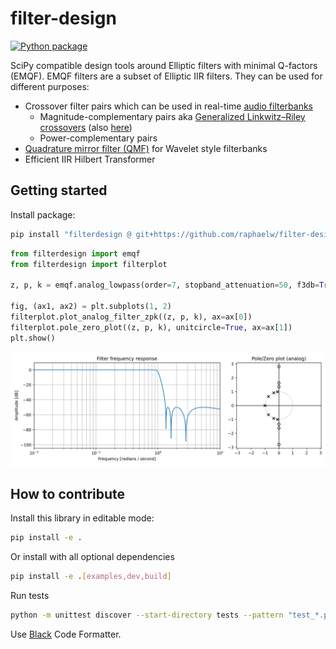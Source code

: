 # filter-design

[![Python package](https://github.com/raphaelw/emqf-filter-design/actions/workflows/python-package.yml/badge.svg)](https://github.com/raphaelw/emqf-filter-design/actions/workflows/python-package.yml)

SciPy compatible design tools around Elliptic filters with minimal Q-factors (EMQF). EMQF filters are a subset of Elliptic IIR filters. They can be used for different purposes:
- Crossover filter pairs which can be used in real-time [audio filterbanks](https://doi.org/10.1109/78.469858)
    - Magnitude-complementary pairs aka [Generalized Linkwitz–Riley crossovers](https://www.native-instruments.com/fileadmin/ni_media/downloads/pdf/VAFilterDesign_2.1.0.pdf) (also [here](https://www.researchgate.net/profile/Ljiljana-Milic/publication/224633975_Magnitude_Complementary_Digital_Filter_Pairs_as_Loudspeaker_Crossovers/links/559fe43908ae5ab90245a34a/Magnitude-Complementary-Digital-Filter-Pairs-as-Loudspeaker-Crossovers.pdf))
    - Power-complementary pairs
- [Quadrature mirror filter (QMF)](https://en.wikipedia.org/wiki/Quadrature_mirror_filter) for Wavelet style filterbanks
- Efficient IIR Hilbert Transformer

## Getting started

Install package:

```sh
pip install "filterdesign @ git+https://github.com/raphaelw/filter-design.git"
```

```python
from filterdesign import emqf
from filterdesign import filterplot

z, p, k = emqf.analog_lowpass(order=7, stopband_attenuation=50, f3db=True)

fig, (ax1, ax2) = plt.subplots(1, 2)
filterplot.plot_analog_filter_zpk((z, p, k), ax=ax[0])
filterplot.pole_zero_plot((z, p, k), unitcircle=True, ax=ax[1])
plt.show()
```

![Frequency and pole/zero plot](./examples/img/emqf_freq_zpk.png)

## How to contribute

Install this library in editable mode:

```sh
pip install -e .
```

Or install with all optional dependencies
```sh
pip install -e .[examples,dev,build]
```

Run tests

```sh
python -m unittest discover --start-directory tests --pattern "test_*.py" --verbose
```

Use [Black](https://github.com/psf/black) Code Formatter.
